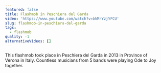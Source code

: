 ```yaml
---
featured: false
title: Flashmob in Peschiera del Garda
video: 'https://www.youtube.com/watch?v=bhMrYzjYPCU'
slug: flashmob-in-peschiera-del-garda
tags:
  - flashmob
quality: -1
alternativeVideos: []
---
```

This flashmob took place in Peschiera del Garda in 2013 in Province of Verona in Italy.
Countless musicians from 5 bands were playing Ode to Joy together.
